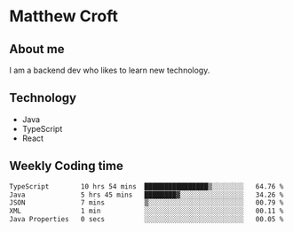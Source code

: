 # Matthew Croft

## About me
I am a backend dev who likes to learn new technology. 

## Technology
- Java
- TypeScript
- React

## Weekly Coding time
<!--START_SECTION:waka-->

```txt
TypeScript        10 hrs 54 mins  ████████████████▒░░░░░░░░   64.76 %
Java              5 hrs 45 mins   ████████▓░░░░░░░░░░░░░░░░   34.26 %
JSON              7 mins          ▒░░░░░░░░░░░░░░░░░░░░░░░░   00.79 %
XML               1 min           ░░░░░░░░░░░░░░░░░░░░░░░░░   00.11 %
Java Properties   0 secs          ░░░░░░░░░░░░░░░░░░░░░░░░░   00.05 %
```

<!--END_SECTION:waka-->
